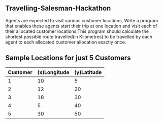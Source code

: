 ## Travelling-Salesman-Hackathon

Agents are expected to visit various customer locations, Write a program that enables these agents start their trip at one location and visit each of their allocated customer locations,This program should calculate the shortest possible route travelled(in Kilometres) to be travelled by each agent to each allocated customer allocation exactly once.

## Sample Locations for just 5 Customers

| Customer | (x)Longitude | (y)Latitude |
| ------ | ------ | ------ |
| 1 | 10 | 5 |
| 2 | 12 | 20 |
| 3 | 18 | 30 |
| 4 | 5 | 40 |
| 5 | 30 | 50 |
